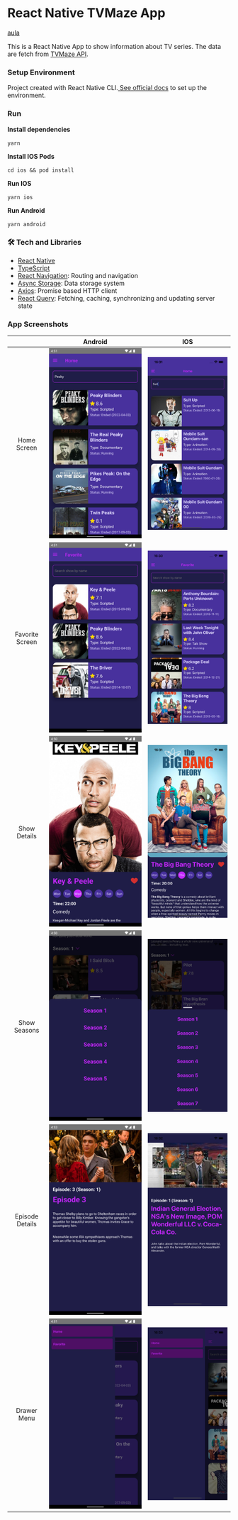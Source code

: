 # React Native TVMaze App

[aula](https://www.youtube.com/watch?v=lg0K1UpZKlI&list=PLn1L40VzKSVJgia8TV7G_Ly22gbHvTASt&index=2)

This is a React Native App to show information about TV series. The data are fetch from [TVMaze API](https://www.tvmaze.com/api).

### Setup Environment

Project created with React Native CLI.[ See official docs](https://reactnative.dev/docs/environment-setup) to set up the environment.

### Run

**Install dependencies**

```
yarn
```

**Install IOS Pods**

```
cd ios && pod install
```

**Run IOS**

```
yarn ios
```

**Run Android**

```
yarn android
```

### 🛠 Tech and Libraries

- [React Native](https://reactnative.dev/)
- [TypeScript](https://www.typescriptlang.org/)
- [React Navigation](https://reactnavigation.org/): Routing and navigation
- [Async Storage](https://react-native-async-storage.github.io/async-storage/): Data storage system
- [Axios](https://github.com/axios/axios): Promise based HTTP client
- [React Query](https://react-query.tanstack.com/): Fetching, caching, synchronizing and updating server state

### App Screenshots

|                 |                   Android                    |                   IOS                    |
| :-------------: | :------------------------------------------: | :--------------------------------------: |
|   Home Screen   |   ![](docs/images/android/home-screen.png)   |   ![](docs/images/ios/home-screen.png)   |
| Favorite Screen | ![](docs/images/android/favorite-screen.png) | ![](docs/images/ios/favorite-screen.png) |
|  Show Details   |  ![](docs/images/android/show-details.png)   |  ![](docs/images/ios/show-details.png)   |
|  Show Seasons   |   ![](docs/images/android/show-season.png)   |   ![](docs/images/ios/show-season.png)   |
| Episode Details | ![](docs/images/android/episode-details.png) | ![](docs/images/ios/episode-details.png) |
|   Drawer Menu   |   ![](docs/images/android/drawer-menu.png)   |   ![](docs/images/ios/drawer-menu.png)   |
